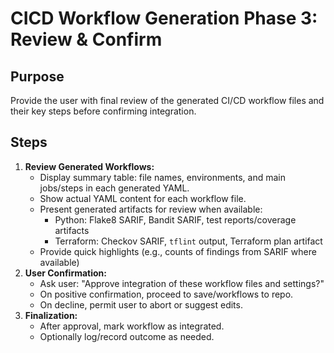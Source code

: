 # CICD Workflow Generation Phase 3: Review & Confirm

## Purpose

Provide the user with final review of the generated CI/CD workflow files and their key steps before confirming integration.

## Steps

1. **Review Generated Workflows:**
   - Display summary table: file names, environments, and main jobs/steps in each generated YAML.
   - Show actual YAML content for each workflow file.
   - Present generated artifacts for review when available:
     - Python: Flake8 SARIF, Bandit SARIF, test reports/coverage artifacts
     - Terraform: Checkov SARIF, `tflint` output, Terraform plan artifact
   - Provide quick highlights (e.g., counts of findings from SARIF where available)
2. **User Confirmation:**
   - Ask user: "Approve integration of these workflow files and settings?"
   - On positive confirmation, proceed to save/workflows to repo.
   - On decline, permit user to abort or suggest edits.
3. **Finalization:**
   - After approval, mark workflow as integrated.
   - Optionally log/record outcome as needed.
